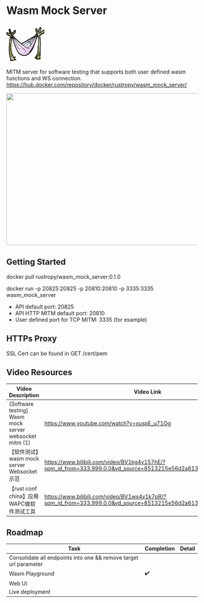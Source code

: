 # Wasm Mock Server
<img src="https://github.com/wasmmock/wasm_mock_rust/blob/main/hammock-min.png" width="100" height="100">

MITM server for software testing that supports both user defined wasm functions and WS connection.
https://hub.docker.com/repository/docker/rustropy/wasm_mock_server/

<img src="https://rustropy.netlify.app/images/wasmtesting.png" width="600" height="400">

## Getting Started
docker pull rustropy/wasm_mock_server:0.1.0

docker run -p 20825:20825 -p 20810:20810 -p 3335:3335 wasm_mock_server

* API default port: 20825
* API HTTP MITM default port: 20810 
* User defined port for TCP MITM: 3335 (for example)

## HTTPs Proxy
SSL Cert can be found in GET /cert/pem

## Video Resources
| Video Description  | Video Link |
| ------------- | ------------- |
| [Software testing] Wasm mock server websocket mitm (1)  | https://www.youtube.com/watch?v=xuspE_u71Og  |
| 【软件测试】wasm mock server Websocket 示范  | https://www.bilibili.com/video/BV1kg4y157hE/?spm_id_from=333.999.0.0&vd_source=8513215e56d2a613eb870e5ccc630e88  |
| 【rust conf china】应用WAPC做软件测试工具   | https://www.bilibili.com/video/BV1ws4y1k7pR/?spm_id_from=333.999.0.0&vd_source=8513215e56d2a613eb870e5ccc630e88  |

## Roadmap
| Task  | Completion | Detail |
| ------------- | ------------- | ------------- |
| Consolidate all endpoints into one && remove target url parameter  |  |
| Wasm Playground  | :heavy_check_mark:    |  |
| Web UI   |   |  |
| Live deployment   |   |  |